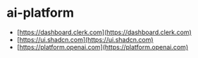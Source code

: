 # ai-platform

- [https://dashboard.clerk.com](https://dashboard.clerk.com)
- [https://ui.shadcn.com](https://ui.shadcn.com)
- [https://platform.openai.com](https://platform.openai.com)